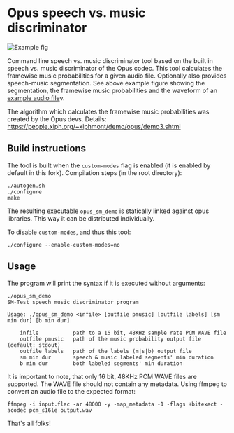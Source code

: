 Opus speech vs. music discriminator
===================================

![Example fig](https://github.com/jzombi/opus_sm/sm/screenshot.png "Segmentation, framewise music probabilities, waveform")

Command line speech vs. music discriminator tool based on the built in speech vs. music discriminator of the Opus codec. This tool calculates the framewise music probabilities for a given audio file. Optionally also provides speech-music segmentation. See above example figure showing the segmentation, the framewise music probabilities and the waveform of an [example audio file](https://media.xiph.org/monty/demo/opus-3/speech_music_test.wa)v.

The algorithm which calculates the framewise music probabilities was created by the Opus devs. Details: https://people.xiph.org/~xiphmont/demo/opus/demo3.shtml

Build instructions
------------------

The tool is built when the `custom-modes` flag is enabled (it is enabled by default in this fork). Compilation steps (in the root directory):

    ./autogen.sh
    ./configure
    make

The resulting executable `opus_sm_demo` is statically linked against opus libraries. This way it can be distributed individually.

To disable `custom-modes`, and thus this tool:

    ./configure --enable-custom-modes=no

Usage
-----

The program will print the syntax if it is executed without arguments:

    ./opus_sm_demo
    SM-Test speech music discriminator program

    Usage: ./opus_sm_demo <infile> [outfile pmusic] [outfile labels] [sm min dur] [b min dur]

        infile           path to a 16 bit, 48KHz sample rate PCM WAVE file
        outfile pmusic   path of the music probability output file (default: stdout)
        outfile labels   path of the labels (m|s|b) output file
        sm min dur       speech & music labeled segments' min duration
        b min dur        both labeled segments' min duration

It is important to note, that only 16 bit, 48KHz PCM WAVE files are supported. The WAVE file should not contain any metadata. Using ffmpeg to convert an audio file to the expected format:

    ffmpeg -i input.flac -ar 48000 -y -map_metadata -1 -flags +bitexact -acodec pcm_s16le output.wav

That's all folks!